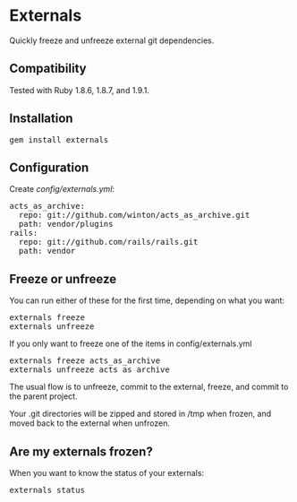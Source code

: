 Externals
=========

Quickly freeze and unfreeze external git dependencies.

Compatibility
-------------

Tested with Ruby 1.8.6, 1.8.7, and 1.9.1.

Installation
------------

<pre>
gem install externals
</pre>

Configuration
-------------

Create *config/externals.yml*:

<pre>
acts_as_archive:
  repo: git://github.com/winton/acts_as_archive.git
  path: vendor/plugins
rails:
  repo: git://github.com/rails/rails.git
  path: vendor
</pre>

Freeze or unfreeze
------------------

You can run either of these for the first time, depending on what you want:

<pre>
externals freeze
externals unfreeze
</pre>

If you only want to freeze one of the items in config/externals.yml

<pre>
externals freeze acts_as_archive
externals unfreeze acts_as_archive
</pre>

The usual flow is to unfreeze, commit to the external, freeze, and commit to the parent project.

Your .git directories will be zipped and stored in /tmp when frozen, and moved back to the external when unfrozen.

Are my externals frozen?
------------------------

When you want to know the status of your externals:

<pre>
externals status
</pre>
